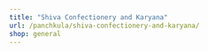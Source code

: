 ```yaml
---
title: "Shiva Confectionery and Karyana"
url: /panchkula/shiva-confectionery-and-karyana/
shop: general
---
```

